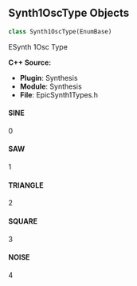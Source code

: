 ## Synth1OscType Objects

```python
class Synth1OscType(EnumBase)
```

ESynth 1Osc Type

**C++ Source:**

- **Plugin**: Synthesis
- **Module**: Synthesis
- **File**: EpicSynth1Types.h

<a id="unreal.Synth1OscType.SINE"></a>

#### SINE

0

<a id="unreal.Synth1OscType.SAW"></a>

#### SAW

1

<a id="unreal.Synth1OscType.TRIANGLE"></a>

#### TRIANGLE

2

<a id="unreal.Synth1OscType.SQUARE"></a>

#### SQUARE

3

<a id="unreal.Synth1OscType.NOISE"></a>

#### NOISE

4

<a id="unreal.SynthLFOType"></a>
